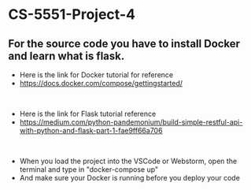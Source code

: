 # CS-5551-Project-4

##  For the source code you have to install Docker and learn what is flask.
*  Here is the link for Docker tutorial for reference
*  https://docs.docker.com/compose/gettingstarted/
<br>

*  Here is the link for Flask tutorial reference
*  https://medium.com/python-pandemonium/build-simple-restful-api-with-python-and-flask-part-1-fae9ff66a706
<br>

*  When you load the project into the VSCode or Webstorm, open the terminal and type in "docker-compose up"
*  And make sure your Docker is running before you deploy your code
